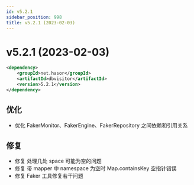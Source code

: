 ```yaml
---
id: v5.2.1
sidebar_position: 998
title: v5.2.1 (2023-02-03)
---
```


# v5.2.1 (2023-02-03)

```xml
<dependency>
    <groupId>net.hasor</groupId>
    <artifactId>dbvisitor</artifactId>
    <version>5.2.1</version>
</dependency>
```

## 优化
- 优化 FakerMonitor、FakerEngine、FakerRepository 之间依赖和引用关系

## 修复
- 修复 处理几处 space 可能为空的问题
- 修复 带 mapper 中 namespace 为空时 Map.containsKey 空指针错误
- 修复 Faker 工具修复若干问题
